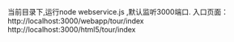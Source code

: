 当前目录下,运行node webservice.js ,默认监听3000端口.
入口页面：
http://localhost:3000/webapp/tour/index
http://localhost:3000/html5/tour/index
